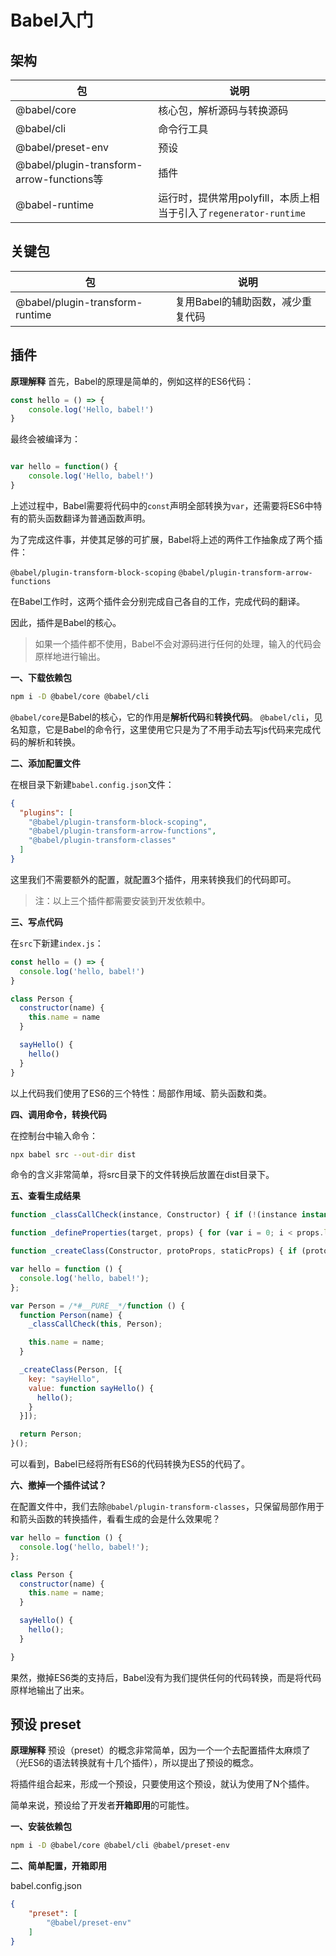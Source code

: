 # Babel入门

## 架构

|包|说明|
| ----- | ----- |
|@babel/core|核心包，解析源码与转换源码|
|@babel/cli|命令行工具|
|@babel/preset-env|预设|
|@babel/plugin-transform-arrow-functions等|插件|
|@babel-runtime|运行时，提供常用polyfill，本质上相当于引入了`regenerator-runtime`|

## 关键包
|包|说明|
| ----- | ----- |
|@babel/plugin-transform-runtime|复用Babel的辅助函数，减少重复代码|

## 插件

**原理解释**
首先，Babel的原理是简单的，例如这样的ES6代码：

```javascript
const hello = () => {
    console.log('Hello, babel!')
}
```
最终会被编译为：

```javascript

var hello = function() {
    console.log('Hello, babel!')
}
```
上述过程中，Babel需要将代码中的`const`声明全部转换为`var`，还需要将ES6中特有的箭头函数翻译为普通函数声明。

为了完成这件事，并使其足够的可扩展，Babel将上述的两件工作抽象成了两个插件：

`@babel/plugin-transform-block-scoping`
`@babel/plugin-transform-arrow-functions`

在Babel工作时，这两个插件会分别完成自己各自的工作，完成代码的翻译。

因此，插件是Babel的核心。

> 如果一个插件都不使用，Babel不会对源码进行任何的处理，输入的代码会原样地进行输出。

**一、下载依赖包**

```bash
npm i -D @babel/core @babel/cli
```
`@babel/core`是Babel的核心，它的作用是**解析代码**和**转换代码**。
`@babel/cli`，见名知意，它是Babel的命令行，这里使用它只是为了不用手动去写js代码来完成代码的解析和转换。

**二、添加配置文件**

在根目录下新建`babel.config.json`文件：

```json
{
  "plugins": [
    "@babel/plugin-transform-block-scoping",
    "@babel/plugin-transform-arrow-functions",
    "@babel/plugin-transform-classes"
  ]
}
```
这里我们不需要额外的配置，就配置3个插件，用来转换我们的代码即可。

> 注：以上三个插件都需要安装到开发依赖中。

**三、写点代码**

在`src`下新建`index.js`：

```javascript
const hello = () => {
  console.log('hello, babel!')
}

class Person {
  constructor(name) {
    this.name = name
  }

  sayHello() {
    hello()
  }
}
```
以上代码我们使用了ES6的三个特性：局部作用域、箭头函数和类。

**四、调用命令，转换代码**

在控制台中输入命令：

```bash
npx babel src --out-dir dist
```
命令的含义非常简单，将src目录下的文件转换后放置在dist目录下。



**五、查看生成结果**

```javascript
function _classCallCheck(instance, Constructor) { if (!(instance instanceof Constructor)) { throw new TypeError("Cannot call a class as a function"); } }

function _defineProperties(target, props) { for (var i = 0; i < props.length; i++) { var descriptor = props[i]; descriptor.enumerable = descriptor.enumerable || false; descriptor.configurable = true; if ("value" in descriptor) descriptor.writable = true; Object.defineProperty(target, descriptor.key, descriptor); } }

function _createClass(Constructor, protoProps, staticProps) { if (protoProps) _defineProperties(Constructor.prototype, protoProps); if (staticProps) _defineProperties(Constructor, staticProps); return Constructor; }

var hello = function () {
  console.log('hello, babel!');
};

var Person = /*#__PURE__*/function () {
  function Person(name) {
    _classCallCheck(this, Person);

    this.name = name;
  }

  _createClass(Person, [{
    key: "sayHello",
    value: function sayHello() {
      hello();
    }
  }]);

  return Person;
}();
```
可以看到，Babel已经将所有ES6的代码转换为ES5的代码了。



**六、撤掉一个插件试试？**


在配置文件中，我们去除`@babel/plugin-transform-classes`，只保留局部作用于和箭头函数的转换插件，看看生成的会是什么效果呢？

```javascript
var hello = function () {
  console.log('hello, babel!');
};

class Person {
  constructor(name) {
    this.name = name;
  }

  sayHello() {
    hello();
  }

}
```
果然，撤掉ES6类的支持后，Babel没有为我们提供任何的代码转换，而是将代码原样地输出了出来。

## 预设 preset

**原理解释**
预设（preset）的概念非常简单，因为一个一个去配置插件太麻烦了（光ES6的语法转换就有十几个插件），所以提出了预设的概念。



将插件组合起来，形成一个预设，只要使用这个预设，就认为使用了N个插件。

简单来说，预设给了开发者**开箱即用**的可能性。

**一、安装依赖包**

```bash
npm i -D @babel/core @babel/cli @babel/preset-env
```

**二、简单配置，开箱即用**


babel.config.json

```json
{
    "preset": [
        "@babel/preset-env"
    ]
}
```